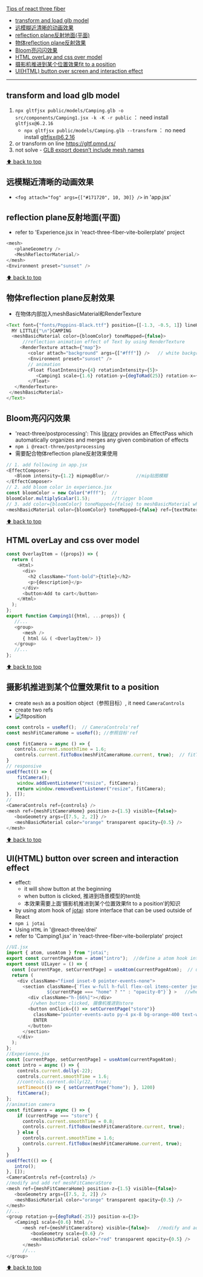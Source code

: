 [Tips of react three fiber](#top)

- [transform and load glb model](#transform-and-load-glb-model)
- [远模糊近清晰的动画效果](#远模糊近清晰的动画效果)
- [reflection plane反射地面(平面)](#reflection-plane反射地面平面)
- [物体reflection plane反射效果](#物体reflection-plane反射效果)
- [Bloom亮闪闪效果](#bloom亮闪闪效果)
- [HTML overLay and css over model](#html-overlay-and-css-over-model)
- [摄影机推进到某个位置效果fit to a position](#摄影机推进到某个位置效果fit-to-a-position)
- [UI(HTML) button over screen and interaction effect](#uihtml-button-over-screen-and-interaction-effect)

-------------------------------------------------------------------------------

## transform and load glb model

1. `npx gltfjsx public/models/Camping.glb -o src/components/Camping1.jsx -k -K -r public` ： need install `gltfjsx@6.2.16`
   - `npx gltfjsx public/models/Camping.glb --transform`  ： no need install gltfjsx@6.2.16
2. or transform on line https://gltf.pmnd.rs/
3. not solve - [GLB export doesn’t include mesh names](https://discourse.threejs.org/t/glb-export-doesnt-include-mesh-names/41680)

[⬆ back to top](#top)

## 远模糊近清晰的动画效果

- `<fog attach="fog" args={["#171720", 10, 30]} />` in 'app.jsx'

## reflection plane反射地面(平面)

- refer to 'Experience.jsx in 'react-three-fiber-vite-boilerplate' project

```javascript
<mesh>
   <planeGeometry />
   <MeshReflectorMaterial/>
</mesh>
<Environment preset="sunset" />
```

[⬆ back to top](#top)

## 物体reflection plane反射效果

- 在物体内部加入meshBasicMaterial和RenderTexture
  
 ```javascript
<Text font={"fonts/Poppins-Black.ttf"} position={[-1.3, -0.5, 1]} lineHeight={0.8} textAlign="center" rotation-y= {degToRad(30)} anchorY={"bottom"}>
   MY LITTLE{"\n"}CAMPING
   <meshBasicMaterial color={bloomColor} toneMapped={false}>
       //reflection animation effect of Text by using RenderTexture
      <RenderTexture attach={"map"}>
         <color attach="background" args={["#fff"]} />   // white background
         <Environment preset="sunset" />
         // animation
         <Float floatIntensity={4} rotationIntensity={5}>
            <Camping1 scale={1.6} rotation-y={degToRad(25)} rotation-x={degToRad(40)} position-y={-0.5} />
         </Float>
    </RenderTexture>
  </meshBasicMaterial>
</Text>
```

## Bloom亮闪闪效果

- 'react-three/postprocessing': This [library](https://github.com/pmndrs/react-postprocessing) provides an EffectPass which automatically organizes and merges any given combination of effects
- `npm i @react-three/postprocessing`
- 需要配合物体reflection plane反射效果使用

```javascript
// 1. add following in app.jsx
<EffectComposer>
   <Bloom intensity={1.2} mipmapBlur/>          //mip贴图模糊      
</EffectComposer>
// 2. add bloom color in experience.jsx
const bloomColor = new Color("#fff");  // 
bloomColor.multiplyScalar(1.5);        //trigger bloom
// 3. add color={bloomColor} toneMapped={false} to meshBasicMaterial which relecting envrionment
<meshBasicMaterial color={bloomColor} toneMapped={false} ref={textMaterial}>
```

[⬆ back to top](#top)

## HTML overLay and css over model

```javascript
const OverlayItem = ({props}) => {
  return (
    <Html>
      <div>
        <h2 className="font-bold">{title}</h2>
        <p>{description}</p>
      </div>
      <button>Add to cart</button>
    </Html>
  );
};
export function Camping1({html, ...props}) {
   //...
   <group>
      <mesh />
      { html && ( <OverlayItem/> )}
   </group>
   //...
};
```

[⬆ back to top](#top)

## 摄影机推进到某个位置效果fit to a position

- create `mesh` as a position object（参照目标）, it need `CameraControls`
- create two refs
- ![fitposition](,/images/fitposition.png) 

```javascript
const controls = useRef();  // CameraControls'ref
const meshFitCameraHome = useRef(); //参照目标'ref

const fitCamera = async () => {
   controls.current.smoothTime = 1.6;
   controls.current.fitToBox(meshFitCameraHome.current, true);  // fitToBox
}
// responsive 
useEffect(() => {
    fitCamera();
    window.addEventListener("resize", fitCamera);
    return window.removeEventListener("resize", fitCamera);
}, []);
//
<CameraControls ref={controls} />
<mesh ref={meshFitCameraHome} position-z={1.5} visible={false}>
   <boxGeometry args={[7.5, 2, 2]} />
   <meshBasicMaterial color="orange" transparent opacity={0.5} />
</mesh>
```

[⬆ back to top](#top)

## UI(HTML) button over screen and interaction effect

- effect:
   - it will show button at the beginning
   - when button is clicked, 推进到场景模型的tent处
   - 本效果需要上面‘摄影机推进到某个位置效果fit to a position’的知识
- by using atom hook of [jotai](https://jotai.org/): store interface that can be used outside of React
- `npm i jotai`
- Using `HTML` in '@react-three/drei'
- refer to 'Camping1.jsx' in 'react-three-fiber-vite-boilerplate' project

```javascript
//UI.jsx
import { atom, useAtom } from "jotai";
export const currentPageAtom = atom("intro");  //define a atom hook intro
export const UILayer = () => {
  const [currentPage, setCurrentPage] = useAtom(currentPageAtom);  // useAtom hook
  return (
    <div className="fixed inset-0 pointer-events-none">
      <section className={`flex w-full h-full flex-col items-center justify-center duration-500 
               ${currentPage === "home" ? "" : "opacity-0"}`} >   //when button clicked, it will disappear
        <div className="h-[66%]"></div>
         //when button clicked, 摄像机推进到store
        <button onClick={() => setCurrentPage("store")}
          className="pointer-events-auto py-4 px-8 bg-orange-400 text-white font-black rounded-full hover:bg-orange-600 cursor-pointer transition-colors duration-500" >
          ENTER
        </button>
      </section>
    </div>
  );
};
//Experience.jsx
const [currentPage, setCurrentPage] = useAtom(currentPageAtom);
const intro = async () => {
    controls.current.dolly(-22); 
    controls.current.smoothTime = 1.6;
    //controls.current.dolly(22, true);
    setTimeout(() => { setCurrentPage("home"); }, 1200)
    fitCamera();
};
//animation camera
const fitCamera = async () => {
    if (currentPage === "store") {
      controls.current.smoothTime = 0.8;
      controls.current.fitToBox(meshFitCameraStore.current, true);
    } else {
      controls.current.smoothTime = 1.6;
      controls.current.fitToBox(meshFitCameraHome.current, true);
    }
}
useEffect(() => {
   intro();
}, []);
<CameraControls ref={controls} />
//modify and add ref meshFitCameraStore
<mesh ref={meshFitCameraHome} position-z={1.5} visible={false}>
   <boxGeometry args={[7.5, 2, 2]} />
   <meshBasicMaterial color="orange" transparent opacity={0.5} />
</mesh>
//...
<group rotation-y={degToRad(-25)} position-x={3}>
   <Camping1 scale={0.6} html />
      <mesh ref={meshFitCameraStore} visible={false}>   //modify and add ref meshFitCameraStore
         <boxGeometry scale={0.6} />
         <meshBasicMaterial color="red" transparent opacity={0.5} />
      </mesh>
      //...
</group>
```

[⬆ back to top](#top)
